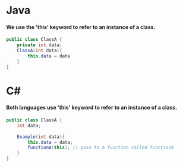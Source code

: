 # Java
#### We use the 'this' keyword to refer to an instance of a class.
```java
public class ClassA {
    private int data;
    ClassA(int data){
        this.data = data
    }
}
```

# C#
#### Both languages use 'this' keyword to refer to an instance of a class.
```C#
public class ClassA {
    int data;
    
    Example(int data){
        this.data = data;
        functionA(this); // pass to a function called functionA
    }
}
```

